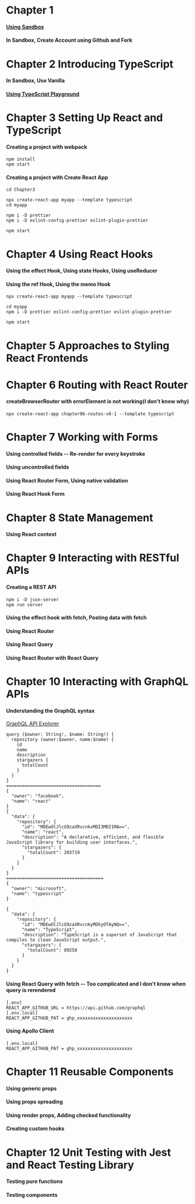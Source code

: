 # Chapter 1

#### [Using Sandbox](https://codesandbox.io/s/react-new)

#### In Sandbox, Create Account using Github and Fork

# Chapter 2 Introducing TypeScript

#### In Sandbox, Use Vanilla

#### [Using TypeScript Playground](https://www.typescriptlang.org/play)

# Chapter 3 Setting Up React and TypeScript

#### Creating a project with webpack

```
npm install
npm start

```

#### Creating a project with Create React App

```
cd Chapter3

npx create-react-app myapp --template typescript
cd myapp

npm i -D prettier
npm i -D eslint-config-prettier eslint-plugin-prettier

npm start

```

# Chapter 4 Using React Hooks

#### Using the effect Hook, Using state Hooks, Using useReducer

#### Using the ref Hook, Using the memo Hook

```
npx create-react-app myapp --template typescript

cd myapp
npm i -D prettier eslint-config-prettier eslint-plugin-prettier

npm start

```

# Chapter 5 Approaches to Styling React Frontends

# Chapter 6 Routing with React Router

#### createBrowserRouter with errorElement is not working(I don't know why)

```
npx create-react-app chapter06-routes-v6-1 --template typescript

```

# Chapter 7 Working with Forms

#### Using controlled fields -- Re-render for every keystroke

#### Using uncontrolled fields

#### Using React Router Form, Using native validation

#### Using React Hook Form

# Chapter 8 State Management

#### Using React context

# Chapter 9 Interacting with RESTful APIs

#### Creating a REST API

```
npm i -D json-server
npm run server
```

#### Using the effect hook with fetch, Posting data with fetch

#### Using React Router

#### Using React Query

#### Using React Router with React Query

# Chapter 10 Interacting with GraphQL APIs

#### Understanding the GraphQL syntax

[GraphQL API Explorer](https://docs.github.com/en/graphql/overview/explorer)

```
query ($owner: String!, $name: String!) {
  repository (owner:$owner, name:$name) {
    id
    name
    description
    stargazers {
      totalCount
    }
  }
}
====================================
{
  "owner": "facebook",
  "name": "react"
}
{
  "data": {
    "repository": {
      "id": "MDEwOlJlcG9zaXRvcnkxMDI3MDI1MA==",
      "name": "react",
      "description": "A declarative, efficient, and flexible JavaScript library for building user interfaces.",
      "stargazers": {
        "totalCount": 203719
      }
    }
  }
}
=====================================
{
  "owner": "microsoft",
  "name": "typescript"
}

{
  "data": {
    "repository": {
      "id": "MDEwOlJlcG9zaXRvcnkyMDkyOTAyNQ==",
      "name": "TypeScript",
      "description": "TypeScript is a superset of JavaScript that compiles to clean JavaScript output.",
      "stargazers": {
        "totalCount": 89258
      }
    }
  }
}
```

#### Using React Query with fetch -- Too complicated and I don't know when query is rerendered

```
[.env]
REACT_APP_GITHUB_URL = https://api.github.com/graphql
[.env.local]
REACT_APP_GITHUB_PAT = ghp_xxxxxxxxxxxxxxxxxxxxx

```

#### Using Apollo Client

```
[.env.local]
REACT_APP_GITHUB_PAT = ghp_xxxxxxxxxxxxxxxxxxxxx

```

# Chapter 11 Reusable Components

#### Using generic props

#### Using props spreading

#### Using render props, Adding checked functionality

#### Creating custom hooks

# Chapter 12 Unit Testing with Jest and React Testing Library

#### Testing pure functions

#### Testing components
